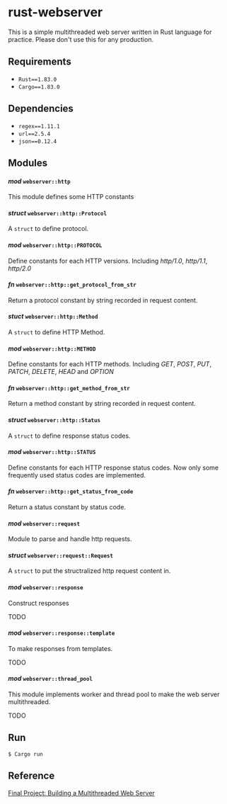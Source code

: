 # rust-webserver

This is a simple multithreaded web server written in Rust language for practice.
Please don't use this for any production.

## Requirements

- `Rust==1.83.0`
- `Cargo==1.83.0`

## Dependencies
- `regex==1.11.1`
- `url==2.5.4`
- `json==0.12.4`

## Modules
#### *mod* `webserver::http`

This module defines some HTTP constants

#### *struct* `webserver::http::Protocol` 

A `struct` to define protocol.

#### *mod* `webserver::http::PROTOCOL`

Define constants for each HTTP versions. Including *http/1.0*, *http/1.1*, *http/2.0*

#### *fn* `webserver::http::get_protocol_from_str`

Return a protocol constant by string recorded in request content.

#### *stuct* `webserver::http::Method`

A `struct` to define HTTP Method.

#### *mod* `webserver::http::METHOD`

Define constants for each HTTP methods. Including *GET*, *POST*, *PUT*, *PATCH*, *DELETE*, *HEAD* and *OPTION*

#### *fn* `webserver::http::get_method_from_str`

Return a method constant by string recorded in request content.

#### *struct* `webserver::http::Status`

A `struct` to define response status codes.

#### *mod* `webserver::http::STATUS`

Define constants for each HTTP response status codes. Now only some frequently used status codes are implemented.

#### *fn* `webserver::http::get_status_from_code`

Return a status constant by status code.

#### *mod* `webserver::request`

Module to parse and handle http requests.

#### *struct* `webserver::request::Request`

A `struct` to put the structralized http request content in.

#### *mod* `webserver::response`

Construct responses

TODO

#### *mod* `webserver::response::template`

To make responses from templates.

TODO 

#### *mod* `webserver::thread_pool`

This module implements worker and thread pool to make the web server multithreaded.

TODO 

## Run

```
$ Cargo run
```

## Reference
[Final Project: Building a Multithreaded Web Server](https://doc.rust-lang.org/book/ch20-00-final-project-a-web-server.html)
